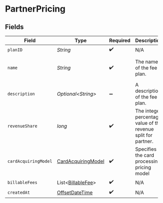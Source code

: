 # PartnerPricing


## Fields

| Field                                                                                     | Type                                                                                      | Required                                                                                  | Description                                                                               | Example                                                                                   |
| ----------------------------------------------------------------------------------------- | ----------------------------------------------------------------------------------------- | ----------------------------------------------------------------------------------------- | ----------------------------------------------------------------------------------------- | ----------------------------------------------------------------------------------------- |
| `planID`                                                                                  | *String*                                                                                  | :heavy_check_mark:                                                                        | N/A                                                                                       |                                                                                           |
| `name`                                                                                    | *String*                                                                                  | :heavy_check_mark:                                                                        | The name of the fee plan.                                                                 | Fixed Rate Merchant Plan                                                                  |
| `description`                                                                             | *Optional\<String>*                                                                       | :heavy_minus_sign:                                                                        | A description of the fee plan.                                                            |                                                                                           |
| `revenueShare`                                                                            | *long*                                                                                    | :heavy_check_mark:                                                                        | The integer percentage value of the revenue split for partner.                            | 10                                                                                        |
| `cardAcquiringModel`                                                                      | [CardAcquiringModel](../../models/components/CardAcquiringModel.md)                       | :heavy_check_mark:                                                                        | Specifies the card processing pricing model                                               |                                                                                           |
| `billableFees`                                                                            | List\<[BillableFee](../../models/components/BillableFee.md)>                              | :heavy_check_mark:                                                                        | N/A                                                                                       |                                                                                           |
| `createdAt`                                                                               | [OffsetDateTime](https://docs.oracle.com/javase/8/docs/api/java/time/OffsetDateTime.html) | :heavy_check_mark:                                                                        | N/A                                                                                       |                                                                                           |